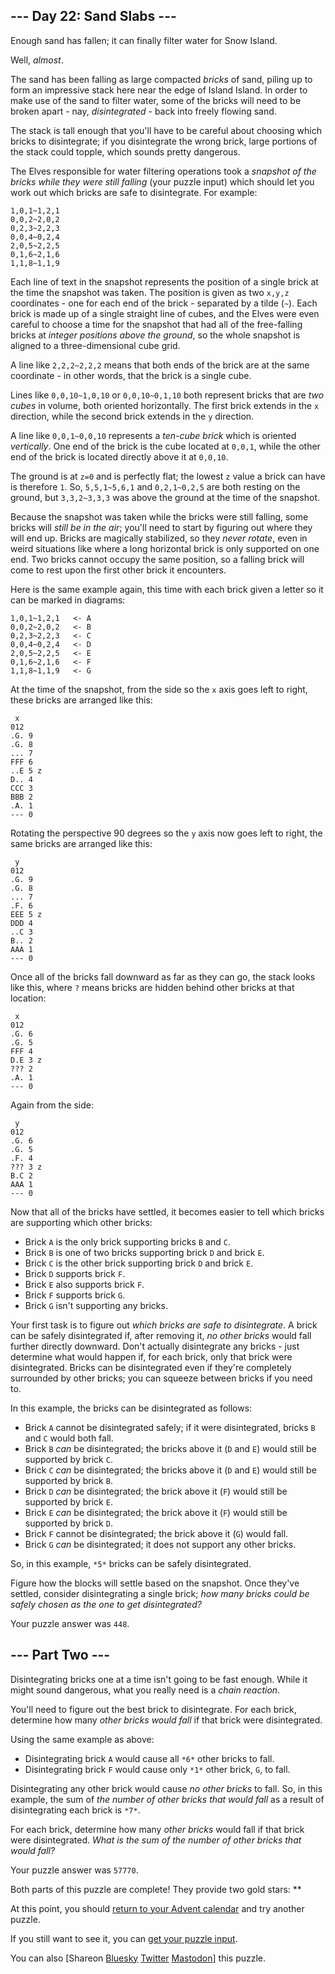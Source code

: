 \--- Day 22: Sand Slabs ---
----------

Enough sand has fallen; it can finally filter water for Snow Island.

Well, *almost*.

The sand has been falling as large compacted *bricks* of sand, piling up to form an impressive stack here near the edge of Island Island. In order to make use of the sand to filter water, some of the bricks will need to be broken apart - nay, *disintegrated* - back into freely flowing sand.

The stack is tall enough that you'll have to be careful about choosing which bricks to disintegrate; if you disintegrate the wrong brick, large portions of the stack could topple, which sounds pretty dangerous.

The Elves responsible for water filtering operations took a *snapshot of the bricks while they were still falling* (your puzzle input) which should let you work out which bricks are safe to disintegrate. For example:

```
1,0,1~1,2,1
0,0,2~2,0,2
0,2,3~2,2,3
0,0,4~0,2,4
2,0,5~2,2,5
0,1,6~2,1,6
1,1,8~1,1,9

```

Each line of text in the snapshot represents the position of a single brick at the time the snapshot was taken. The position is given as two `x,y,z` coordinates - one for each end of the brick - separated by a tilde (`~`). Each brick is made up of a single straight line of cubes, and the Elves were even careful to choose a time for the snapshot that had all of the free-falling bricks at *integer positions above the ground*, so the whole snapshot is aligned to a three-dimensional cube grid.

A line like `2,2,2~2,2,2` means that both ends of the brick are at the same coordinate - in other words, that the brick is a single cube.

Lines like `0,0,10~1,0,10` or `0,0,10~0,1,10` both represent bricks that are *two cubes* in volume, both oriented horizontally. The first brick extends in the `x` direction, while the second brick extends in the `y` direction.

A line like `0,0,1~0,0,10` represents a *ten-cube brick* which is oriented *vertically*. One end of the brick is the cube located at `0,0,1`, while the other end of the brick is located directly above it at `0,0,10`.

The ground is at `z=0` and is perfectly flat; the lowest `z` value a brick can have is therefore `1`. So, `5,5,1~5,6,1` and `0,2,1~0,2,5` are both resting on the ground, but `3,3,2~3,3,3` was above the ground at the time of the snapshot.

Because the snapshot was taken while the bricks were still falling, some bricks will *still be in the air*; you'll need to start by figuring out where they will end up. Bricks are magically stabilized, so they *never rotate*, even in weird situations like where a long horizontal brick is only supported on one end. Two bricks cannot occupy the same position, so a falling brick will come to rest upon the first other brick it encounters.

Here is the same example again, this time with each brick given a letter so it can be marked in diagrams:

```
1,0,1~1,2,1   <- A
0,0,2~2,0,2   <- B
0,2,3~2,2,3   <- C
0,0,4~0,2,4   <- D
2,0,5~2,2,5   <- E
0,1,6~2,1,6   <- F
1,1,8~1,1,9   <- G

```

At the time of the snapshot, from the side so the `x` axis goes left to right, these bricks are arranged like this:

```
 x
012
.G. 9
.G. 8
... 7
FFF 6
..E 5 z
D.. 4
CCC 3
BBB 2
.A. 1
--- 0

```

Rotating the perspective 90 degrees so the `y` axis now goes left to right, the same bricks are arranged like this:

```
 y
012
.G. 9
.G. 8
... 7
.F. 6
EEE 5 z
DDD 4
..C 3
B.. 2
AAA 1
--- 0

```

Once all of the bricks fall downward as far as they can go, the stack looks like this, where `?` means bricks are hidden behind other bricks at that location:

```
 x
012
.G. 6
.G. 5
FFF 4
D.E 3 z
??? 2
.A. 1
--- 0

```

Again from the side:

```
 y
012
.G. 6
.G. 5
.F. 4
??? 3 z
B.C 2
AAA 1
--- 0

```

Now that all of the bricks have settled, it becomes easier to tell which bricks are supporting which other bricks:

* Brick `A` is the only brick supporting bricks `B` and `C`.
* Brick `B` is one of two bricks supporting brick `D` and brick `E`.
* Brick `C` is the other brick supporting brick `D` and brick `E`.
* Brick `D` supports brick `F`.
* Brick `E` also supports brick `F`.
* Brick `F` supports brick `G`.
* Brick `G` isn't supporting any bricks.

Your first task is to figure out *which bricks are safe to disintegrate*. A brick can be safely disintegrated if, after removing it, *no other bricks* would fall further directly downward. Don't actually disintegrate any bricks - just determine what would happen if, for each brick, only that brick were disintegrated. Bricks can be disintegrated even if they're completely surrounded by other bricks; you can squeeze between bricks if you need to.

In this example, the bricks can be disintegrated as follows:

* Brick `A` cannot be disintegrated safely; if it were disintegrated, bricks `B` and `C` would both fall.
* Brick `B` *can* be disintegrated; the bricks above it (`D` and `E`) would still be supported by brick `C`.
* Brick `C` *can* be disintegrated; the bricks above it (`D` and `E`) would still be supported by brick `B`.
* Brick `D` *can* be disintegrated; the brick above it (`F`) would still be supported by brick `E`.
* Brick `E` *can* be disintegrated; the brick above it (`F`) would still be supported by brick `D`.
* Brick `F` cannot be disintegrated; the brick above it (`G`) would fall.
* Brick `G` *can* be disintegrated; it does not support any other bricks.

So, in this example, `*5*` bricks can be safely disintegrated.

Figure how the blocks will settle based on the snapshot. Once they've settled, consider disintegrating a single brick; *how many bricks could be safely chosen as the one to get disintegrated?*

Your puzzle answer was `448`.

\--- Part Two ---
----------

Disintegrating bricks one at a time isn't going to be fast enough. While it might sound dangerous, what you really need is a *chain reaction*.

You'll need to figure out the best brick to disintegrate. For each brick, determine how many *other bricks would fall* if that brick were disintegrated.

Using the same example as above:

* Disintegrating brick `A` would cause all `*6*` other bricks to fall.
* Disintegrating brick `F` would cause only `*1*` other brick, `G`, to fall.

Disintegrating any other brick would cause *no other bricks* to fall. So, in this example, the sum of *the number of other bricks that would fall* as a result of disintegrating each brick is `*7*`.

For each brick, determine how many *other bricks* would fall if that brick were disintegrated. *What is the sum of the number of other bricks that would fall?*

Your puzzle answer was `57770`.

Both parts of this puzzle are complete! They provide two gold stars: \*\*

At this point, you should [return to your Advent calendar](/2023) and try another puzzle.

If you still want to see it, you can [get your puzzle input](22/input).

You can also [Shareon [Bluesky](https://bsky.app/intent/compose?text=I%27ve+completed+%22Sand+Slabs%22+%2D+Day+22+%2D+Advent+of+Code+2023+%23AdventOfCode+https%3A%2F%2Fadventofcode%2Ecom%2F2023%2Fday%2F22) [Twitter](https://twitter.com/intent/tweet?text=I%27ve+completed+%22Sand+Slabs%22+%2D+Day+22+%2D+Advent+of+Code+2023&url=https%3A%2F%2Fadventofcode%2Ecom%2F2023%2Fday%2F22&related=ericwastl&hashtags=AdventOfCode) [Mastodon](javascript:void(0);)] this puzzle.
